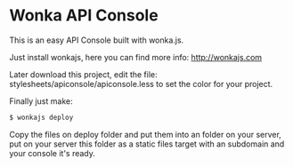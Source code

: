 Wonka API Console
=================

This is an easy API Console built with wonka.js.

Just install wonkajs, here you can find more info: http://wonkajs.com

Later download this project, edit the file: stylesheets/apiconsole/apiconsole.less to set the color for your project.

Finally just make:

```sh
$ wonkajs deploy
```

Copy the files on deploy folder and put them into an folder on your server, put on your server this folder as a static files target with an subdomain and your console it's ready.

